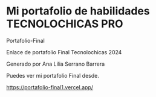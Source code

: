 # Mi portafolio de habilidades TECNOLOCHICAS PRO

Portafolio-Final


Enlace de portafolio Final Tecnolochicas 2024

Generado por Ana Lilia Serrano Barrera

Puedes ver mi portafolio Final desde.

https://portafolio-final1.vercel.app/
